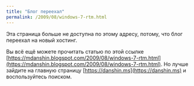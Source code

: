 ```yaml
---
title: "Блог переехал"
permalink: /2009/08/windows-7-rtm.html
---
```

Эта страница больше не доступна по этому адресу, потому, что блог переехал на новый хостинг.

Вы всё ещё можете прочитать статью по этой ссылке [https://mdanshin.blogspot.com/2009/08/windows-7-rtm.html](https://mdanshin.blogspot.com/2009/08/windows-7-rtm.html). Но лучше зайдите на главную страницу [https://danshin.ms](https://danshin.ms) и воспользуйтесь поиском.